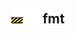 ## <img src="../../.gitbook/assets/unknown.png" width="24" height=24 /><img src="../../.gitbook/assets/base.png" width="24" height=24 /> fmt

